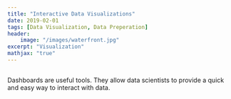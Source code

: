 ```yaml
---
title: "Interactive Data Visualizations"
date: 2019-02-01
tags: [Data Visualization, Data Preperation]
header: 
    image: "/images/waterfront.jpg"
excerpt: "Visualization"
mathjax: "true"
---
```

## 

Dashboards  are useful tools. They  allow data scientists to provide a quick and easy way to interact with data.

